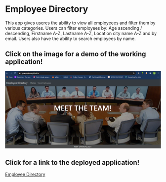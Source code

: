 # Employee Directory 

This app gives useres the ability to view all employeees and filter them by various categories. 
Users can filter employees by: Age ascending / descending, Firstname A-Z, Lastname A-Z, Location city name A-Z and by email. 
Users also have the ability to search employees by name. 

## Click on the image for a demo of the working application!

 [![screenshot](https://github.com/goantonioUW/employee-directory/blob/main/images/Screenshot.png)](./images/demoGif.gif)

## Click for a link to the deployed application!
[Employee Directory](https://employee-directory-team.herokuapp.com/)
